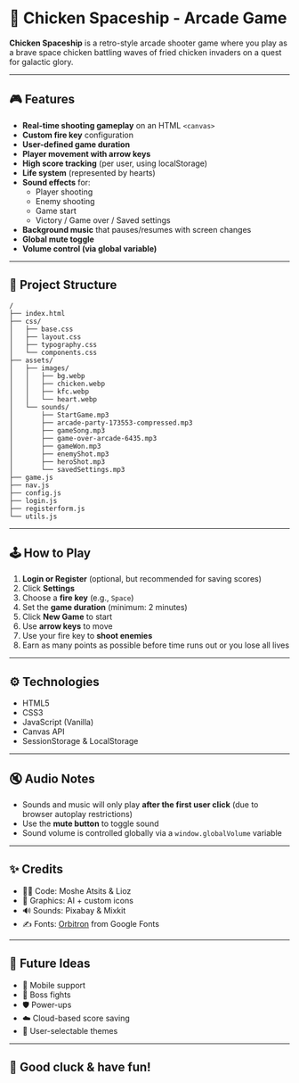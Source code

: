 # 🐔 Chicken Spaceship - Arcade Game

**Chicken Spaceship** is a retro-style arcade shooter game where you play as a brave space chicken battling waves of fried chicken invaders on a quest for galactic glory.

---

## 🎮 Features

- **Real-time shooting gameplay** on an HTML `<canvas>`
- **Custom fire key** configuration
- **User-defined game duration**
- **Player movement with arrow keys**
- **High score tracking** (per user, using localStorage)
- **Life system** (represented by hearts)
- **Sound effects** for:
  - Player shooting
  - Enemy shooting
  - Game start
  - Victory / Game over / Saved settings
- **Background music** that pauses/resumes with screen changes
- **Global mute toggle**
- **Volume control (via global variable)**

---

## 📁 Project Structure

```text
/
├── index.html
├── css/
│   ├── base.css
│   ├── layout.css
│   ├── typography.css
│   └── components.css
├── assets/
│   ├── images/
│   │   ├── bg.webp
│   │   ├── chicken.webp
│   │   ├── kfc.webp
│   │   └── heart.webp
│   └── sounds/
│       ├── StartGame.mp3
│       ├── arcade-party-173553-compressed.mp3
│       ├── gameSong.mp3
│       ├── game-over-arcade-6435.mp3
│       ├── gameWon.mp3
│       ├── enemyShot.mp3
│       ├── heroShot.mp3
│       └── savedSettings.mp3
├── game.js
├── nav.js
├── config.js
├── login.js
├── registerform.js
└── utils.js
```

---

## 🕹️ How to Play

1. **Login or Register** (optional, but recommended for saving scores)
2. Click **Settings**
3. Choose a **fire key** (e.g., `Space`)
4. Set the **game duration** (minimum: 2 minutes)
5. Click **New Game** to start
6. Use **arrow keys** to move
7. Use your fire key to **shoot enemies**
8. Earn as many points as possible before time runs out or you lose all lives

---

## ⚙️ Technologies

- HTML5
- CSS3
- JavaScript (Vanilla)
- Canvas API
- SessionStorage & LocalStorage

---

## 🔇 Audio Notes

- Sounds and music will only play **after the first user click** (due to browser autoplay restrictions)
- Use the **mute button** to toggle sound
- Sound volume is controlled globally via a `window.globalVolume` variable

---

## ✨ Credits

- 👨‍💻 Code: Moshe Atsits & Lioz  
- 🎨 Graphics: AI + custom icons  
- 🔊 Sounds: Pixabay & Mixkit  
- ✍️ Fonts: [Orbitron](https://fonts.google.com/specimen/Orbitron) from Google Fonts

---

## 🚀 Future Ideas

- 📱 Mobile support
- 👾 Boss fights
- 🛡️ Power-ups
- ☁️ Cloud-based score saving
- 🎨 User-selectable themes

---

## 🐣 Good cluck & have fun!
